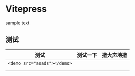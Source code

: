 # Vitepress


sample text

<demo src="./dist/index1.vue"></demo>

<demo src="./dist/index2.vue"></demo>

## 测试

<demo src="./dist/index23vue"></demo>


<!--
<demo></demo>
-->


| 测试                        | 测试一下 | 撒大声地撒 |
| --------------------------- | -------- | ---------- |
| `<demo src="asads"></demo>` |          |            |
|                             |          |            |
|                             |          |            |

